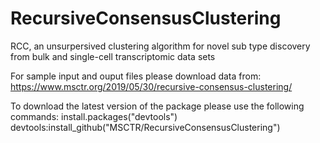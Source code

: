 # RecursiveConsensusClustering
RCC, an unsurpersived clustering algorithm for novel sub type discovery from bulk and single-cell transcriptomic data sets

For sample input and ouput files please download data from: https://www.msctr.org/2019/05/30/recursive-consensus-clustering/

To download the latest version of the package please use the following commands:
install.packages("devtools")
devtools:install_github("MSCTR/RecursiveConsensusClustering")
